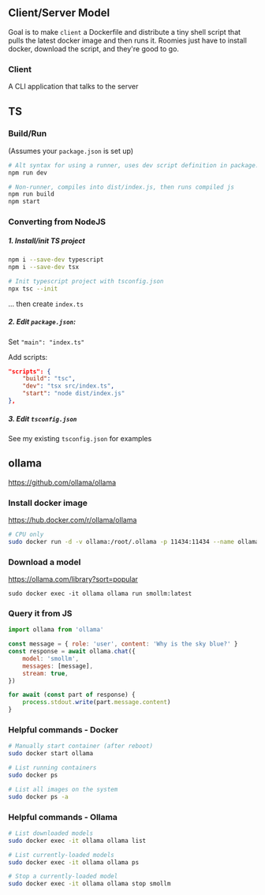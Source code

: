 ## Client/Server Model

Goal is to make `client` a Dockerfile and distribute a tiny shell script that pulls the latest docker image and then runs it. Roomies just have to install docker, download the script, and they're good to go.

### Client

A CLI application that talks to the server

## TS

### Build/Run

(Assumes your `package.json` is set up)

```sh
# Alt syntax for using a runner, uses dev script definition in package.json
npm run dev

# Non-runner, compiles into dist/index.js, then runs compiled js
npm run build 
npm start
```

### Converting from NodeJS

##### 1. Install/init TS project

```sh
npm i --save-dev typescript
npm i --save-dev tsx

# Init typescript project with tsconfig.json
npx tsc --init
```

... then create `index.ts`

##### 2. Edit `package.json`:

Set `"main": "index.ts"`

Add scripts:

```json
"scripts": {
    "build": "tsc",
    "dev": "tsx src/index.ts",
    "start": "node dist/index.js"
},
```

##### 3. Edit `tsconfig.json`

See my existing `tsconfig.json` for examples

## ollama

https://github.com/ollama/ollama

### Install docker image

https://hub.docker.com/r/ollama/ollama

```sh
# CPU only
sudo docker run -d -v ollama:/root/.ollama -p 11434:11434 --name ollama ollama/ollama
```

### Download a model

https://ollama.com/library?sort=popular

`sudo docker exec -it ollama ollama run smollm:latest`

### Query it from JS

```js
import ollama from 'ollama'

const message = { role: 'user', content: 'Why is the sky blue?' }
const response = await ollama.chat({
    model: 'smollm',
    messages: [message],
    stream: true,
})

for await (const part of response) {
    process.stdout.write(part.message.content)
}
```

### Helpful commands - Docker

```sh
# Manually start container (after reboot)
sudo docker start ollama

# List running containers
sudo docker ps

# List all images on the system
sudo docker ps -a
```

### Helpful commands - Ollama

```sh
# List downloaded models
sudo docker exec -it ollama ollama list

# List currently-loaded models
sudo docker exec -it ollama ollama ps

# Stop a currently-loaded model
sudo docker exec -it ollama ollama stop smollm
```